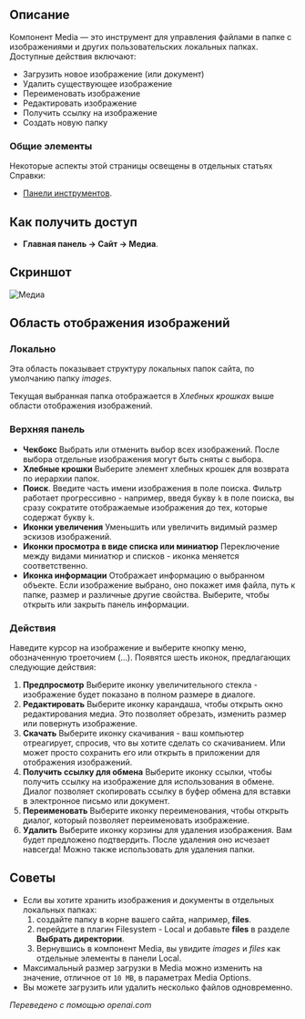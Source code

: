 <!-- Filename: Help4.x:Media / Display title: Медиа   -->

## Описание

Компонент Media — это инструмент для управления файлами в папке с изображениями и других пользовательских локальных папках. Доступные действия включают:

- Загрузить новое изображение (или документ)
- Удалить существующее изображение
- Переименовать изображение
- Редактировать изображение
- Получить ссылку на изображение
- Создать новую папку

### Общие элементы

Некоторые аспекты этой страницы освещены в отдельных статьях Справки:

* [Панели инструментов](jdocmanual?article=help/common-elements/toolbars).

## Как получить доступ

- **Главная панель → Сайт → Медиа**.

## Скриншот

![Медиа](../../../ru/images/media/media.png)

## Область отображения изображений

### Локально

Эта область показывает структуру локальных папок сайта, по умолчанию 
папку *images*.

Текущая выбранная папка отображается в *Хлебных крошках* выше области отображения изображений.

### Верхняя панель

- **Чекбокс** Выбрать или отменить выбор всех изображений. После выбора отдельные изображения
  могут быть сняты с выбора.
- **Хлебные крошки** Выберите элемент хлебных крошек для возврата по иерархии папок.
- **Поиск**. Введите часть имени изображения в поле поиска. Фильтр работает прогрессивно - например, введя букву `k` в
  поле поиска, вы сразу сократите отображаемые изображения до тех, которые содержат букву `k`.
- **Иконки увеличения** Уменьшить или увеличить видимый размер
  эскизов изображений.
- **Иконки просмотра в виде списка или миниатюр** Переключение между видами миниатюр и списков - иконка меняется соответственно.
- **Иконка информации** Отображает информацию о выбранном объекте. Если
  изображение выбрано, оно покажет имя файла, путь к папке, размер и
  различные другие свойства. Выберите, чтобы открыть или закрыть панель информации.

### Действия

Наведите курсор на изображение и выберите кнопку меню, обозначенную троеточием (...).
Появятся шесть иконок, предлагающих следующие действия:

1.  **Предпросмотр** Выберите иконку увеличительного стекла - изображение будет показано в полном размере в диалоге.
2.  **Редактировать** Выберите иконку карандаша, чтобы открыть окно редактирования медиа. Это позволяет обрезать, изменить размер или повернуть изображение.
3.  **Скачать** Выберите иконку скачивания - ваш компьютер отреагирует,
    спросив, что вы хотите сделать со скачиванием. Или может просто
    сохранить его или открыть в приложении для отображения изображений.
4.  **Получить ссылку для обмена** Выберите иконку ссылки, чтобы получить ссылку на
    изображение для использования в обмене. Диалог позволяет скопировать
    ссылку в буфер обмена для вставки в электронное письмо или документ.
5.  **Переименовать** Выберите иконку переименования, чтобы открыть диалог, который позволяет переименовать изображение.
6.  **Удалить** Выберите иконку корзины для удаления изображения. Вам будет
    предложено подтвердить. После удаления оно исчезает навсегда! Можно также использовать
    для удаления папки.

## Советы

- Если вы хотите хранить изображения и документы в отдельных локальных папках:
  1. создайте папку в корне вашего сайта, например, **files**.
  2. перейдите в плагин Filesystem - Local и добавьте **files**
      в разделе **Выбрать директории**.
  3. Вернувшись в компонент Media, вы увидите *images* и *files*
      как отдельные элементы в панели Local.
- Максимальный размер загрузки в Media можно изменить на значение, отличное от `10 MB`, в параметрах Media Options.
- Вы можете загрузить или удалить несколько файлов одновременно.

*Переведено с помощью openai.com*

